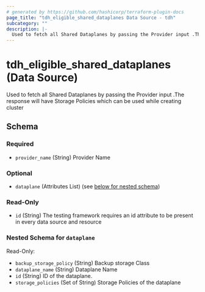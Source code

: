 ```yaml
---
# generated by https://github.com/hashicorp/terraform-plugin-docs
page_title: "tdh_eligible_shared_dataplanes Data Source - tdh"
subcategory: ""
description: |-
  Used to fetch all Shared Dataplanes by passing the Provider input .The response will have Storage Policies which can be used while creating cluster
---
```


# tdh_eligible_shared_dataplanes (Data Source)

Used to fetch all Shared Dataplanes by passing the Provider input .The response will have Storage Policies which can be used while creating cluster



<!-- schema generated by tfplugindocs -->
## Schema

### Required

- `provider_name` (String) Provider Name

### Optional

- `dataplane` (Attributes List) (see [below for nested schema](#nestedatt--dataplane))

### Read-Only

- `id` (String) The testing framework requires an id attribute to be present in every data source and resource

<a id="nestedatt--dataplane"></a>
### Nested Schema for `dataplane`

Read-Only:

- `backup_storage_policy` (String) Backup storage Class
- `dataplane_name` (String) Dataplane Name
- `id` (String) ID of the dataplane.
- `storage_policies` (Set of String) Storage Policies of the dataplane


